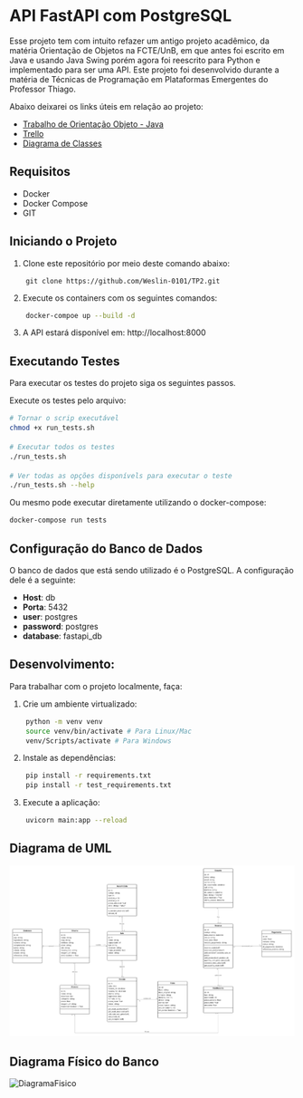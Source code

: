 # API FastAPI com PostgreSQL

Esse projeto tem com intuito refazer um antigo projeto acadêmico, da matéria Orientação de Objetos na FCTE/UnB, em que antes foi escrito em Java e usando Java Swing porém agora foi reescrito para Python e implementado para ser uma API. Este projeto foi desenvolvido durante a matéria de Técnicas de Programação em Plataformas Emergentes do Professor Thiago.

Abaixo deixarei os links úteis em relação ao projeto:
- [Trabalho de Orientação Objeto - Java](https://github.com/Weslin-0101/TP2)
- [Trello](https://trello.com/invite/b/681b44a49d2f271ba466f084/ATTIc161d83860e180a18250a5d979ba2c9991879A13/api-cinema)
- [Diagrama de Classes](https://lucid.app/lucidchart/fa2d7236-980f-451d-875f-54139fed556f/edit?viewport_loc=-3297%2C-1802%2C4764%2C2577%2C0_0&invitationId=inv_bf9d3fbb-3b20-403b-841c-67323ebee7ac)

## Requisitos
- Docker
- Docker Compose
- GIT

## Iniciando o Projeto

1) Clone este repositório por meio deste comando abaixo:
```
    git clone https://github.com/Weslin-0101/TP2.git
```
2) Execute os containers com os seguintes comandos:

```bash
    docker-compoe up --build -d
```
3) A API estará disponível em: http://localhost:8000

## Executando Testes

Para executar os testes do projeto siga os seguintes passos.

Execute os testes pelo arquivo:
```bash
# Tornar o scrip executável
chmod +x run_tests.sh

# Executar todos os testes
./run_tests.sh

# Ver todas as opções disponívels para executar o teste
./run_tests.sh --help
```

Ou mesmo pode executar diretamente utilizando o docker-compose:
```bash
docker-compose run tests
```

## Configuração do Banco de Dados

O banco de dados que está sendo utilizado é o PostgreSQL. A configuração dele é a seguinte:
- **Host**: db
- **Porta**: 5432
- **user**: postgres
- **password**: postgres
- **database**: fastapi_db

## Desenvolvimento:

Para trabalhar com o projeto localmente, faça:

1) Crie um ambiente virtualizado:
```bash
    python -m venv venv
    source venv/bin/activate # Para Linux/Mac
    venv/Scripts/activate # Para Windows
```

2) Instale as dependências:
```bash
    pip install -r requirements.txt
    pip install -r test_requirements.txt
```

3) Execute a aplicação:
```bash
    uvicorn main:app --reload
```

## Diagrama de UML

![DiagramaUML](images/API%20Cinema.png)

## Diagrama Físico do Banco

![DiagramaFisico](images/diagrama_físico.png)
